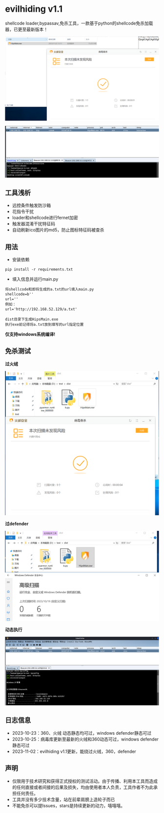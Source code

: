 # evilhiding v1.1

shellcode loader,bypassav,免杀工具，一款基于python的shellcode免杀加载器，已更至最新版本！

![image-20231102151225296](picture/image-20231102151225296.png)

![image-20231102151342411](picture/image-20231102151342411.png)



## 工具浅析

- 远控条件触发防沙箱
- 花指令干扰
- loader和shellcode进行fernet加密
- 触发器混淆干扰特征码
- 自动刷新ico图片的md5，防止图标特征码被查杀



## 用法

- 安装依赖

```
pip install -r requirements.txt
```

- 填入信息并运行main.py

```
将shellcode和即将生成的a.txt的url填入main.py
shellcode=b''
url=''
例如：
url='http://192.168.52.129/a.txt'

dist目录下生成HipsMain.exe
执行exe前记得将a.txt放到填写的url指定位置
```

**仅支持windows系统编译!**



## 免杀测试

**过火绒**

![](picture/image-20231019203001783.png)

**过defender**

![](picture/image-20231019204156899.png)

**动态执行**

![image-20231020182032610](picture/image-20231020182032610.png)



## 日志信息

- 2023-10-23：360、火绒 动态静态均可过，windows defender静态可过
- 2023-10-25：病毒库更新至最新的火绒和360动态可过，windows defender静态可过
- 2023-11-02：evilhiding v1.1更新，能绕过火绒，360，defender



## 声明

- 仅限用于技术研究和获得正式授权的测试活动。由于传播、利用本工具而造成的任何直接或者间接的后果及损失，均由使用者本人负责，工具作者不为此承担任何责任。
- 工具并没有多少技术含量，站在前辈肩膀上造轮子而已
- 不能免杀可以提Issues，stars是持续更新的动力，嘻嘻嘻。